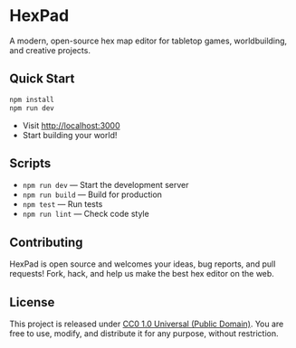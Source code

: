 # HexPad

A modern, open-source hex map editor for tabletop games, worldbuilding, and creative projects.

## Quick Start

```bash
npm install
npm run dev
```

- Visit [http://localhost:3000](http://localhost:3000)
- Start building your world!

## Scripts

- `npm run dev` — Start the development server
- `npm run build` — Build for production
- `npm test` — Run tests
- `npm run lint` — Check code style

## Contributing

HexPad is open source and welcomes your ideas, bug reports, and pull requests! Fork, hack, and help us make the best hex editor on the web.

## License

This project is released under [CC0 1.0 Universal (Public Domain)](https://creativecommons.org/publicdomain/zero/1.0/). You are free to use, modify, and distribute it for any purpose, without restriction.
